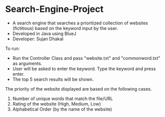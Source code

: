 # Search-Engine-Project
  - A search engine that searches a prioritized collection of websites (fictitious) based on the keyword input by the user. 
  -  Developed in Java using BlueJ
  - Developer: Sujan Dhakal
  
 To run:
  - Run the Controller Class and pass "website.txt" and "commonword.txt" as arguments. 
  - User will be asked to enter the keyword. Type the keyword and press enter. 
  - The top 5 search results will be shown. 
  
  The priority of the website displayed are based on the following cases.
  
   1. Number of unique words that match the file/URL 
   2. Rating of the website (High, Medium, Low) 
   3. Alphabetical Order (by the name of the website) 
  


  
